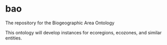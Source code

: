 # bao
The repository for the Biogeographic Area Ontology

This ontology will develop instances for ecoregions, ecozones, and similar entities.